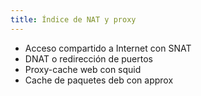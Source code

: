 ```yaml
---
title: Índice de NAT y proxy
---
```


* Acceso compartido a Internet con SNAT
* DNAT o redirección de puertos
* Proxy-cache web con squid
* Cache de paquetes deb con approx

